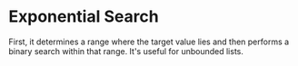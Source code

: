 # Exponential Search
First, it determines a range where the target value lies and then performs a binary search within that range. It's useful for unbounded lists.

